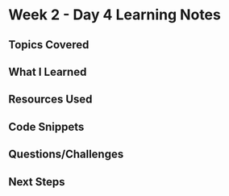 # Week 2 - Day 4 Learning Notes

## Topics Covered

## What I Learned

## Resources Used

## Code Snippets

## Questions/Challenges

## Next Steps
